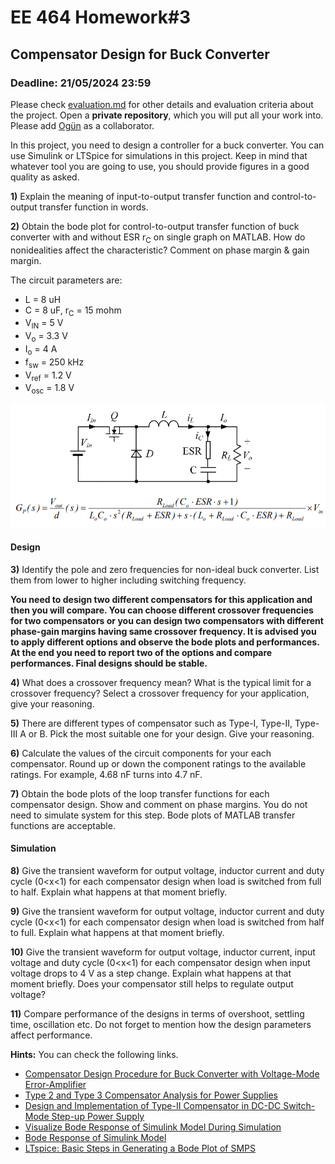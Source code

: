 # EE 464 Homework#3

## Compensator Design for Buck Converter

### Deadline: 21/05/2024 23:59

Please check [evaluation.md](evaluation.md) for other details and evaluation criteria about the project. Open a **private repository**, which you will put all your work into. Please add [Ogün](https://github.com/OgunAltun) as a collaborator. 

In this project, you need to design a controller for a buck converter. You can use Simulink or LTSpice for simulations in this project. Keep in mind that whatever tool you are going to use, you should provide figures in a good quality as asked.

**1)** Explain the meaning of input-to-output transfer function and control-to-output transfer function in words.

**2)** Obtain the bode plot for control-to-output transfer function of buck converter with and without ESR r<sub>C</sub> on single graph on MATLAB. How do nonidealities affect the characteristic? Comment on phase margin & gain margin.

The circuit parameters are:
* L = 8 uH
* C = 8 uF, r<sub>C</sub> = 15 mohm
* V<sub>IN</sub> = 5 V
* V<sub>o</sub> = 3.3 V
* I<sub>o</sub> = 4 A <br/>
* f<sub>sw</sub> = 250 kHz<br/>
* V<sub>ref</sub> = 1.2 V<br/>
* V<sub>osc</sub> = 1.8 V<br/>

![](BuckTF.png)

#### Design

**3)** Identify the pole and zero frequencies for non-ideal buck converter. List them from lower to higher including switching frequency.

**You need to design two different compensators for this application and then you will compare. You can choose different crossover frequencies for two compensators or you can design two compensators with different phase-gain margins having same crossover frequency. It is advised you to apply different options and observe the bode plots and performances. At the end you need to report two of the options and compare performances. Final designs should be stable.**

**4)** What does a crossover frequency mean? What is the typical limit for a crossover frequency? Select a crossover frequency for your application, give your reasoning.

**5)** There are different types of compensator such as Type-I, Type-II, Type-III A or B. Pick the most suitable one for your design. Give your reasoning.

**6)** Calculate the values of the circuit components for your each compensator. Round up or down the component ratings to the available ratings. For example, 4.68 nF turns into 4.7 nF. 

**7)** Obtain the bode plots of the loop transfer functions for each compensator design. Show and comment on phase margins. You do not need to simulate system for this step. Bode plots of MATLAB transfer functions are acceptable.

#### Simulation

**8)** Give the transient waveform for output voltage, inductor current and duty cycle (0<x<1) for each compensator design when load is switched from full to half. Explain what happens at that moment briefly.

**9)** Give the transient waveform for output voltage, inductor current and duty cycle (0<x<1) for each compensator design when load is switched from half to full. Explain what happens at that moment briefly.

**10)** Give the transient waveform for output voltage, inductor current, input voltage and duty cycle (0<x<1) for each compensator design when input voltage drops to 4 V as a step change. Explain what happens at that moment briefly. Does your compensator still helps to regulate output voltage?

**11)** Compare performance of the designs in terms of overshoot, settling time, oscillation etc. Do not forget to mention how the design parameters affect performance.

**Hints:**
You can check the following links.

- [Compensator Design Procedure for Buck Converter with Voltage-Mode Error-Amplifier](https://www.infineon.com/dgdl/an-1162.pdf?fileId=5546d462533600a40153559a8e17111a)
- [Type 2 and Type 3 Compensator Analysis for Power Supplies](https://www.plexim.com/support/application-examples/1026)
- [Design and Implementation of Type-II Compensator in DC-DC Switch-Mode Step-up Power Supply](http://iranswitching.ir/wp-content/uploads/2016/01/Design-and-Implementation-of-Type-II-Compensator-in-DC-DC-Switch-Mode-Step-up-Power-Supply_www.IranSwitching.ir_.pdf)
- [Visualize Bode Response of Simulink Model During Simulation](https://www.mathworks.com/help/slcontrol/ug/visualize-bode-response-of-simulink-model-during-simulation.html)
- [Bode Response of Simulink Model](https://www.mathworks.com/help/slcontrol/gs/bode-response-of-simulink-model.html)
- [LTspice: Basic Steps in Generating a Bode Plot of SMPS](https://www.analog.com/en/technical-articles/ltspice-basic-steps-in-generating-a-bode-plot-of-smps.html#)
